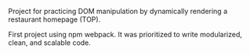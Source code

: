 Project for practicing DOM manipulation by dynamically rendering a restaurant homepage (TOP).

First project using npm webpack.
It was prioritized to write modularized, clean, and scalable code.
